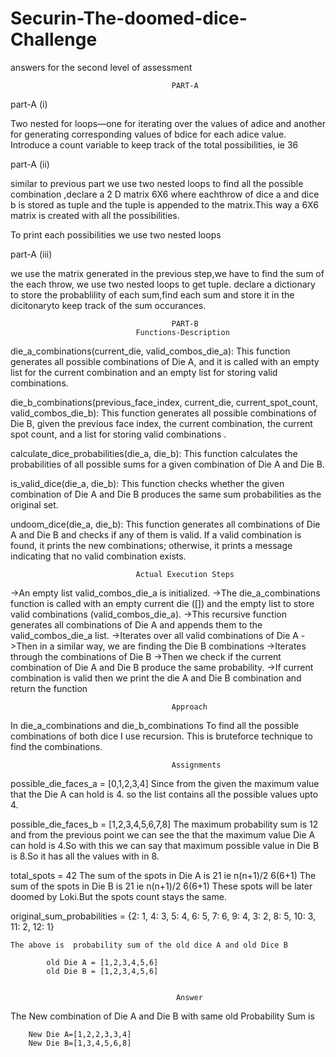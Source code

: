 # Securin-The-doomed-dice-Challenge
answers for the second level of assessment

                                        PART-A

part-A (i)

Two nested for loops—one for iterating over the values of adice and another for generating corresponding values of bdice for each adice value. Introduce a count variable to keep track of the total possibilities, ie 36

part-A (ii)

similar to previous part we use two nested loops to find all the possible combination ,declare a 2 D matrix 6X6  where eachthrow of dice a and dice b is stored as tuple and the tuple is appended to the matrix.This way a 6X6 matrix is created with all the possibilities.

To print each possibilities we use two nested loops 

part-A (iii)

we use the matrix generated in the previous step,we have to find the sum of the each throw,
we use two nested loops to get tuple. declare a dictionary to store the probablility of each sum,find each sum and store it in the dicitonaryto keep track of the sum occurances.



                                        PART-B
                                Functions-Description
die_a_combinations(current_die, valid_combos_die_a):
            This function generates all possible combinations of Die A, and it is called with an empty list for the current combination and an empty list for storing valid combinations.

die_b_combinations(previous_face_index, current_die, current_spot_count, valid_combos_die_b):
            This function generates all possible combinations of Die B, given the previous face index, the current combination, the current spot count, and a list for storing valid combinations .

calculate_dice_probabilities(die_a, die_b):
            This function calculates the probabilities of all possible sums for a given combination of Die A and Die B.

is_valid_dice(die_a, die_b):
            This function checks whether the given combination of Die A and Die B produces the same sum probabilities as the original set.

undoom_dice(die_a, die_b):
            This function generates all combinations of Die A and Die B and checks if any of them is valid. If a valid combination is found, it prints the new combinations; otherwise, it prints a message indicating that no valid combination exists.


                                Actual Execution Steps

->An empty list valid_combos_die_a is initialized.
->The die_a_combinations function is called with an empty current die ([]) and the empty list to store valid combinations (valid_combos_die_a).
->This recursive function generates all combinations of Die A and appends them to the valid_combos_die_a list.
->Iterates over all valid combinations of Die A 
->Then in a similar way, we are finding the Die B combinations
->Iterates through the combinations of Die B
->Then we check if the current combination of Die A and Die B produce the same probability.
->If current combination is valid then we print the die A and Die B combination and return the function
 
                                        Approach
In die_a_combinations and die_b_combinations
            To find all the possible combinations of both dice I use recursion. This is bruteforce technique to find the combinations.
        
                                        Assignments
possible_die_faces_a = [0,1,2,3,4]
            Since from the given the maximum value that the Die A can hold is 4. so the list contains all the possible values upto 4. 
        
possible_die_faces_b = [1,2,3,4,5,6,7,8]
            The maximum probability sum is 12 and from the previous point we can see the that the maximum value Die A can hold is 4.So with this we can say that maximum possible value in Die B is 8.So it has all the values with in 8.

total_spots = 42
            The sum of the spots in Die A is 21 ie n(n+1)/2 6(6+1)
            The sum of the spots in Die B is 21 ie n(n+1)/2 6(6+1)
These spots will be later doomed by Loki.But the spots count stays the same.

original_sum_probabilities = {2: 1, 4: 3, 5: 4, 6: 5, 7: 6, 9: 4, 3: 2, 8: 5, 10: 3, 11: 2, 12: 1}

    The above is  probability sum of the old dice A and old Dice B

            old Die A = [1,2,3,4,5,6]
            old Die B = [1,2,3,4,5,6]


                                         Answer
    
The New combination of Die A and Die B with same old Probability Sum is

        New Die A=[1,2,2,3,3,4]
        New Die B=[1,3,4,5,6,8]
            



